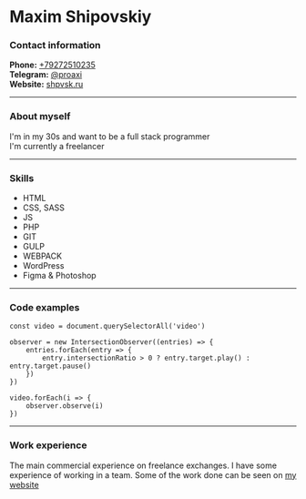 # Maxim Shipovskiy

### Contact information
__Phone:__ [+79272510235](tel:+79272510235) \
__Telegram:__ [@proaxi](tg://resolve?domain=proaxi/) \
__Website:__ [shpvsk.ru](https://shpvsk.ru/)

---
### About myself
I'm in my 30s and want to be a full stack programmer \
I'm currently a freelancer

---
### Skills
* HTML
* CSS, SASS
* JS
* PHP
* GIT
* GULP
* WEBPACK
* WordPress
* Figma & Photoshop

---
### Code examples
```
const video = document.querySelectorAll('video')

observer = new IntersectionObserver((entries) => {
	entries.forEach(entry => {
		entry.intersectionRatio > 0 ? entry.target.play() : entry.target.pause()
	})
})

video.forEach(i => {
	observer.observe(i)
})
```

---
### Work experience
The main commercial experience on freelance exchanges.
I have some experience of working in a team.
Some of the work done can be seen on [my website](https://shpvsk.ru/works/)
